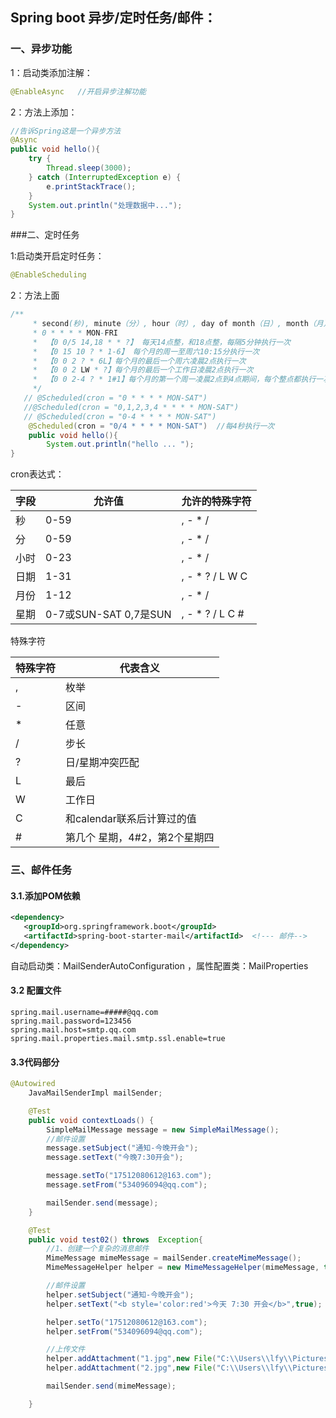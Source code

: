 ## Spring boot 异步/定时任务/邮件：

### 一、异步功能

1：启动类添加注解：

```java
@EnableAsync   //开启异步注解功能
```

2：方法上添加：

```java
//告诉Spring这是一个异步方法
@Async
public void hello(){
    try {
        Thread.sleep(3000);
    } catch (InterruptedException e) {
        e.printStackTrace();
    }
    System.out.println("处理数据中...");
}
```

###二、定时任务

1:启动类开启定时任务：

~~~java
@EnableScheduling   
~~~

2：方法上面

~~~Java
/**
     * second(秒), minute（分）, hour（时）, day of month（日）, month（月）, day of week（周几）.
     * 0 * * * * MON-FRI
     *  【0 0/5 14,18 * * ?】 每天14点整，和18点整，每隔5分钟执行一次
     *  【0 15 10 ? * 1-6】 每个月的周一至周六10:15分执行一次
     *  【0 0 2 ? * 6L】每个月的最后一个周六凌晨2点执行一次
     *  【0 0 2 LW * ?】每个月的最后一个工作日凌晨2点执行一次
     *  【0 0 2-4 ? * 1#1】每个月的第一个周一凌晨2点到4点期间，每个整点都执行一次；
     */
   // @Scheduled(cron = "0 * * * * MON-SAT")
   //@Scheduled(cron = "0,1,2,3,4 * * * * MON-SAT")
   // @Scheduled(cron = "0-4 * * * * MON-SAT")
    @Scheduled(cron = "0/4 * * * * MON-SAT")  //每4秒执行一次
    public void hello(){
        System.out.println("hello ... ");
}
~~~

cron表达式：

| 字段 | 允许值                  | 允许的特殊字符    |
| ---- | ----------------------- | ----------------- |
| 秒   | 0-59                    | , -   * /         |
| 分   | 0-59                    | , -   * /         |
| 小时 | 0-23                    | , -   * /         |
| 日期 | 1-31                    | , -   * ? / L W C |
| 月份 | 1-12                    | , -   * /         |
| 星期 | 0-7或SUN-SAT   0,7是SUN | , -   * ? / L C # |

特殊字符 

| 特殊字符 | 代表含义                      |
| -------- | ----------------------------- |
| ,        | 枚举                          |
| -        | 区间                          |
| *        | 任意                          |
| /        | 步长                          |
| ?        | 日/星期冲突匹配               |
| L        | 最后                          |
| W        | 工作日                        |
| C        | 和calendar联系后计算过的值    |
| #        | 第几个 星期，4#2，第2个星期四 |

### 三、邮件任务

####     3.1.添加POM依赖

```xml
<dependency>
   <groupId>org.springframework.boot</groupId>
   <artifactId>spring-boot-starter-mail</artifactId>  <!--- 邮件-->
</dependency>
```

自动启动类：MailSenderAutoConfiguration  ，属性配置类：MailProperties

####     3.2  配置文件

~~~properties
spring.mail.username=#####@qq.com
spring.mail.password=123456   
spring.mail.host=smtp.qq.com
spring.mail.properties.mail.smtp.ssl.enable=true
~~~

####     3.3代码部分

~~~java
@Autowired
	JavaMailSenderImpl mailSender;

	@Test
	public void contextLoads() {
		SimpleMailMessage message = new SimpleMailMessage();
		//邮件设置
		message.setSubject("通知-今晚开会");
		message.setText("今晚7:30开会");

		message.setTo("17512080612@163.com");
		message.setFrom("534096094@qq.com");

		mailSender.send(message);
	}

	@Test
	public void test02() throws  Exception{
		//1、创建一个复杂的消息邮件
		MimeMessage mimeMessage = mailSender.createMimeMessage();
		MimeMessageHelper helper = new MimeMessageHelper(mimeMessage, true);

		//邮件设置
		helper.setSubject("通知-今晚开会");
		helper.setText("<b style='color:red'>今天 7:30 开会</b>",true);

		helper.setTo("17512080612@163.com");
		helper.setFrom("534096094@qq.com");

		//上传文件
		helper.addAttachment("1.jpg",new File("C:\\Users\\lfy\\Pictures\\Saved Pictures\\1.jpg"));
		helper.addAttachment("2.jpg",new File("C:\\Users\\lfy\\Pictures\\Saved Pictures\\2.jpg"));

		mailSender.send(mimeMessage);

	}

~~~




